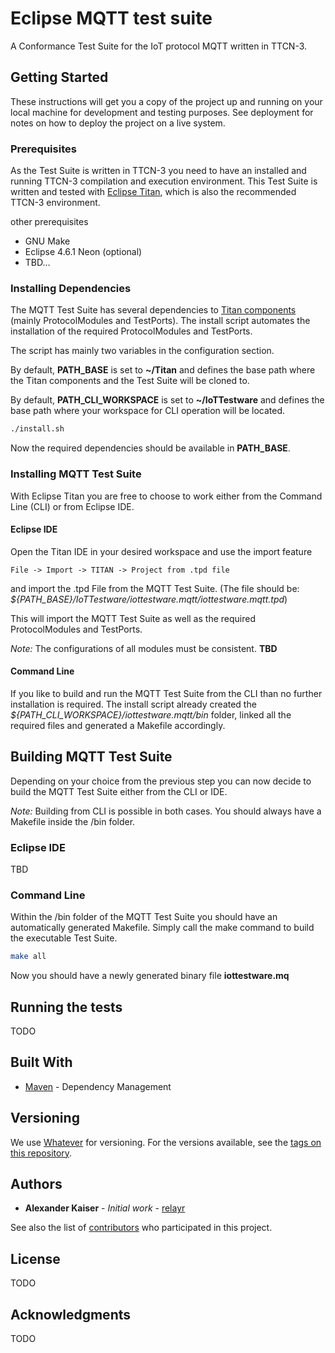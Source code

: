 # Eclipse MQTT test suite

A Conformance Test Suite for the IoT protocol MQTT written in TTCN-3.

## Getting Started

These instructions will get you a copy of the project up and running on your local machine for development and testing purposes. See deployment for notes on how to deploy the project on a live system.

### Prerequisites

As the Test Suite is written in TTCN-3 you need to have an installed and running TTCN-3 compilation and execution environment. 
This Test Suite is written and tested with [Eclipse Titan](https://projects.eclipse.org/projects/tools.titan), which is also the recommended TTCN-3 environment.

other prerequisites
 - GNU Make
 - Eclipse 4.6.1 Neon (optional)
 - TBD...

### Installing Dependencies

The MQTT Test Suite has several dependencies to [Titan components](https://projects.eclipse.org/projects/tools.titan/developer) (mainly ProtocolModules and TestPorts). The install script automates the installation of the required ProtocolModules and TestPorts.

The script has mainly two variables in the configuration section.

By default, **PATH_BASE** is set to **~/Titan** and defines the base path where the Titan components and the Test Suite will be cloned to.

By default, **PATH_CLI_WORKSPACE** is set to **~/IoTTestware** and defines the base path where your workspace for CLI operation will be located.

```bash
./install.sh
```
Now the required dependencies should be available in **PATH_BASE**.

### Installing MQTT Test Suite

With Eclipse Titan you are free to choose to work either from the Command Line (CLI) or from Eclipse IDE.

#### Eclipse IDE

Open the Titan IDE in your desired workspace and use the import feature 

```
File -> Import -> TITAN -> Project from .tpd file
```
and import the .tpd File from the MQTT Test Suite. 
(The file should be: *${PATH_BASE}/IoTTestware/iottestware.mqtt/iottestware.mqtt.tpd*)

This will import the MQTT Test Suite as well as the required ProtocolModules and TestPorts.

*Note:* The configurations of all modules must be consistent. **TBD**

#### Command Line

If you like to build and run the MQTT Test Suite from the CLI than no further installation is required. The install script already created the *${PATH_CLI_WORKSPACE}/iottestware.mqtt/bin* folder, linked all the required files and generated a Makefile accordingly. 

## Building MQTT Test Suite

Depending on your choice from the previous step you can now decide to build the MQTT Test Suite either from the CLI or IDE. 

*Note:* Building from CLI is possible in both cases. You should always have a Makefile inside the /bin folder. 

### Eclipse IDE

TBD

### Command Line

Within the /bin folder of the MQTT Test Suite you should have an automatically generated Makefile. Simply call the make command to build the executable Test Suite.

```bash
make all
```
Now you should have a newly generated binary file **iottestware.mq**

## Running the tests

TODO

## Built With

* [Maven](https://maven.apache.org/) - Dependency Management

## Versioning

We use [Whatever](#) for versioning. For the versions available, see the [tags on this repository](https://github.com/your/project/tags). 

## Authors

* **Alexander Kaiser** - *Initial work* - [relayr](https://relayr.io/)

See also the list of [contributors](#) who participated in this project.

## License

TODO

## Acknowledgments

TODO

